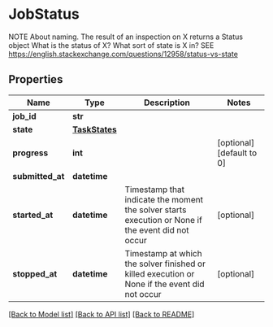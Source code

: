 # JobStatus

NOTE About naming. The result of an inspection on X returns a Status object     What is the status of X? What sort of state is X in?     SEE https://english.stackexchange.com/questions/12958/status-vs-state
## Properties
Name | Type | Description | Notes
------------ | ------------- | ------------- | -------------
**job_id** | **str** |  | 
**state** | [**TaskStates**](TaskStates.md) |  | 
**progress** | **int** |  | [optional] [default to 0]
**submitted_at** | **datetime** |  | 
**started_at** | **datetime** | Timestamp that indicate the moment the solver starts execution or None if the event did not occur | [optional] 
**stopped_at** | **datetime** | Timestamp at which the solver finished or killed execution or None if the event did not occur | [optional] 

[[Back to Model list]](../README.md#documentation-for-models) [[Back to API list]](../README.md#documentation-for-api-endpoints) [[Back to README]](../README.md)


